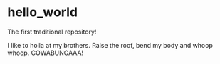 # hello_world
The first traditional repository!

I like to holla at my brothers.
Raise the roof, bend my body and whoop whoop.
COWABUNGAAA!

